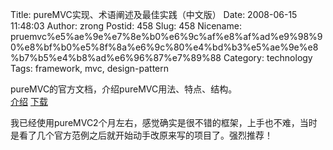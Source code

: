 Title: pureMVC实现、术语阐述及最佳实践（中文版）
Date: 2008-06-15 11:48:03
Author: zrong
Postid: 458
Slug: 458
Nicename: pruemvc%e5%ae%9e%e7%8e%b0%e6%9c%af%e8%af%ad%e9%98%90%e8%bf%b0%e5%8f%8a%e6%9c%80%e4%bd%b3%e5%ae%9e%e8%b7%b5%e4%b8%ad%e6%96%87%e7%89%88
Category: technology
Tags: framework, mvc, design-pattern

pureMVC的官方文档，介绍pureMVC用法、特点、结构。  
[介绍](http://puremvc.org/content/view/74/1/)
[下载](http://puremvc.org/component/option,com_wrapper/Itemid,183/)

我已经使用pureMVC2个月左右，感觉确实是很不错的框架，上手也不难，当时是看了几个官方范例之后就开始动手改原来写的项目了。强烈推荐！

